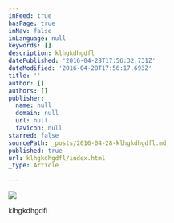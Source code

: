 ```yaml
---
inFeed: true
hasPage: true
inNav: false
inLanguage: null
keywords: []
description: klhgkdhgdfl
datePublished: '2016-04-28T17:56:32.731Z'
dateModified: '2016-04-28T17:56:17.693Z'
title: ''
author: []
authors: []
publisher:
  name: null
  domain: null
  url: null
  favicon: null
starred: false
sourcePath: _posts/2016-04-28-klhgkdhgdfl.md
published: true
url: klhgkdhgdfl/index.html
_type: Article

---
```

![](https://the-grid-user-content.s3-us-west-2.amazonaws.com/43591c0e-5436-4b35-9059-43fdf91835a7.jpg)

klhgkdhgdfl